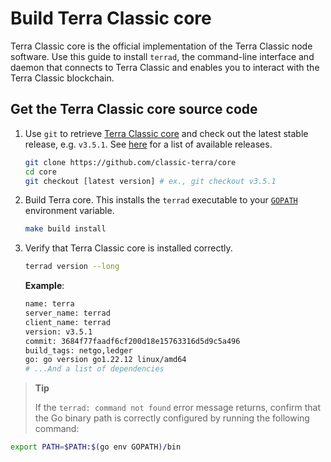 # Build Terra Classic core

Terra Classic core is the official implementation of the Terra Classic node software. Use this guide to install `terrad`, the command-line interface and daemon that connects to Terra Classic and enables you to interact with the Terra Classic blockchain.

## Get the Terra Classic core source code

1. Use `git` to retrieve [Terra Classic core](https://github.com/classic-terra/core/) and check out the latest stable release, e.g. `v3.5.1`. See [here](https://github.com/classic-terra/core/releases) for a list of available releases.

   ```bash
   git clone https://github.com/classic-terra/core
   cd core
   git checkout [latest version] # ex., git checkout v3.5.1
   ```

2. Build Terra core. This installs the `terrad` executable to your [`GOPATH`](https://go.dev/doc/gopath_code) environment variable.

   ```bash
   make build install
   ```

3. Verify that Terra Classic core is installed correctly.

   ```bash
   terrad version --long
   ```

   **Example**:

   ```bash
   name: terra
   server_name: terrad
   client_name: terrad
   version: v3.5.1
   commit: 3684f77faadf6cf200d18e15763316d5d9c5a496
   build_tags: netgo,ledger
   go: go version go1.22.12 linux/amd64
   # ...And a list of dependencies
   ```

> **Tip**
>
> If the `terrad: command not found` error message returns, confirm that the Go binary path is correctly configured by running the following command:

```bash
export PATH=$PATH:$(go env GOPATH)/bin
```
